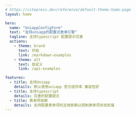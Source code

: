 ```yaml
---
# https://vitepress.dev/reference/default-theme-home-page
layout: home

hero:
  name: "UniappConfigForm"
  text: "支持uniapp的配置式表单引擎"
  tagline: 支持typescript 配置提示完善
  actions:
    - theme: brand
      text: 开始
      link: /markdown-examples
    - theme: alt
      text: 自定义
      link: /api-examples

features:
  - title: 支持Uniapp
    details: 默认使用uniapp 官方组件库 兼容性好
  - title: 支持typescript
    details: 完善的配置提示
  - title: 表单项依赖
    details: 支持配置表单项的互相依赖以控制表单项状态和值
---
```

